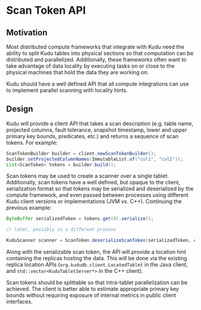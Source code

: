 <!---
Licensed under the Apache License, Version 2.0 (the "License");
you may not use this file except in compliance with the License.
You may obtain a copy of the License at

    http://www.apache.org/licenses/LICENSE-2.0

Unless required by applicable law or agreed to in writing, software
distributed under the License is distributed on an "AS IS" BASIS,
WITHOUT WARRANTIES OR CONDITIONS OF ANY KIND, either express or implied.
See the License for the specific language governing permissions and
limitations under the License.
-->

# Scan Token API

## Motivation

Most distributed compute frameworks that integrate with Kudu need the ability to
split Kudu tables into physical sections so that computation can be distributed
and parallelized. Additionally, these frameworks often want to take advantage of
data locality by executing tasks on or close to the physical machines that hold
the data they are working on.

Kudu should have a well defined API that all compute integrations can use to
implement parallel scanning with locality hints.

## Design

Kudu will provide a client API that takes a scan description (e.g. table name,
projected columns, fault tolerance, snapshot timestamp, lower and upper primary
key bounds, predicates, etc.) and returns a sequence of scan tokens. For
example:

```java
ScanTokenBuilder builder = client.newScanTokenBuilder();
builder.setProjectedColumnNames(ImmutableList.of("col1", "col2"));
List<ScanToken> tokens = builder.build();
```

Scan tokens may be used to create a scanner over a single tablet. Additionally,
scan tokens have a well defined, but opaque to the client, serialization format
so that tokens may be serialized and deserialized by the compute framework, and
even passed between processes using different Kudu client versions or
implementations (JVM vs. C++). Continuing the previous example:

```java
ByteBuffer serializedToken = tokens.get(0).serialize();

// later, possibly in a different process

KuduScanner scanner = ScanToken.deserializeScanToken(serializedToken, client);
```

Along with the serializable scan token, the API will provide a location hint
containing the replicas hosting the data. This will be done via the existing
replica location APIs (`org.kududb.client.LocatedTablet` in the Java client, and
`std::vector<KuduTabletServer*>` in the C++ client).

Scan tokens should be splittable so that intra-tablet parallelization can be
achieved. The client is better able to estimate appropriate primary key bounds
without requiring exposure of internal metrics in public client interfaces.
